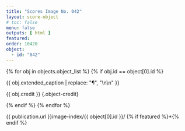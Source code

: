 ```yaml
---
title: "Scores Image No. 042"
layout: score-object
# toc: false
menu: false
outputs: [ html ]
featured: 
order: 10420
object:
  - id: "042"
---
```


{% for obj in objects.object_list %}
{% if obj.id == object[0].id %}

{{ obj.extended_caption | replace: "¶", "\n\n" }}

{{ obj.credit }} {.object-credit}

{% endif %}
{% endfor %}

<div class="object-credit object-url is-print-only">

{{ publication.url }}image-index/{{ object[0].id }}/ {% if featured %}*{% endif %}

</div>
